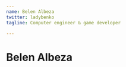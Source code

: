 ```yaml
---
name: Belen Albeza
twitter: ladybenko
tagline: Computer engineer & game developer

---
```


# Belen Albeza
